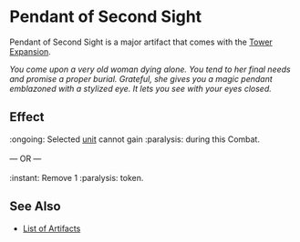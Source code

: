 # Pendant of Second Sight

Pendant of Second Sight is a major artifact that comes with the [Tower Expansion](../content.md).

*You come upon a very old woman dying alone. You tend to her final needs and promise a proper burial. Grateful, she gives you a magic pendant emblazoned with a stylized eye. It lets you see with your eyes closed.*


## Effect

:ongoing: Selected [unit](units.md) cannot gain :paralysis: during this Combat.<br><br>— OR —<br><br>:instant: Remove 1 :paralysis: token.


## See Also

- [List of Artifacts](../artifacts.md)

